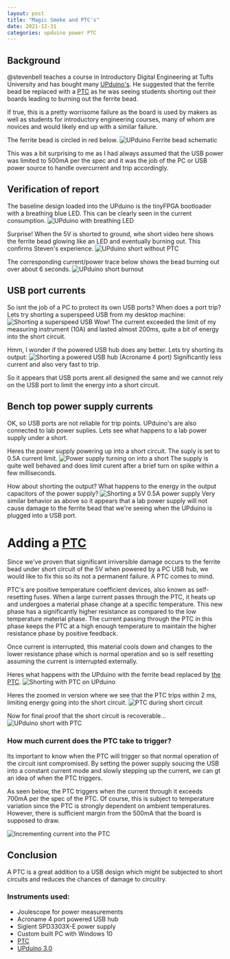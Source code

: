 ```yaml
---
layout: post
title: "Magic Smoke and PTC's"
date: 2021-12-31
categories: upduino power PTC
---
```


## Background

@stevenbell teaches a course in Introductory Digital Engineering at Tufts University and has bought many [UPduino's][the_upduino]. He suggested that the ferrite bead be replaced with a [PTC][the_ptc] as he was seeing students shorting out their boards leading to burning out the ferrite bead.

If true, this is a pretty worrisome failure as the board is used by makers as well as students for introductory engineering courses, many of whom are novices and would likely end up with a similar failure.

The ferrite bead is circled in red below.
![UPduino Ferrite bead schematic](/assets/images/magic-smoke/upduino_ferrite_bead_schematic.png)

This was a bit surprising to me as I had always assumed that the USB power was limited to 500mA per the spec and it was the job of the PC or USB power source to handle overcurrent and trip accordingly. 

## Verification of report

The baseline design loaded into the UPduino is the tinyFPGA bootloader with a breathing blue LED. This can be clearly seen in the current consumption.
![UPduino with breathing LED](/assets/images/magic-smoke/upduino_power_up_with_breathing_led.png)

Surprise! When the 5V is shorted to ground, whe short video here shows the ferrite bead glowing like an LED and eventually burning out. This confirms Steven's experience.
![UPduino short without PTC](/assets/images/magic-smoke/upduino_short_without_ptc.gif)

The corresponding current/power trace below shows the bead burning out over about 6 seconds.
![UPduino short burnout](/assets/images/magic-smoke/joulescope_upduino_short_burnout.png)

## USB port currents

So isnt the job of a PC to protect its own USB ports? When does a port trip? Lets try shorting a superspeed USB from my desktop machine:
![Shorting a superspeed USB](/assets/images/magic-smoke/shorting_superspeed_usb.png) 
Wow! The current exceeded the limit of my measuring instrument (10A) and lasted almost 200ms, quite a bit of energy into the short circuit.

Hmm, I wonder if the powered USB hub does any better. Lets try shorting its output:
![Shorting a powered USB hub (Acroname 4 port)](/assets/images/magic-smoke/shorting_USB_output_from_USB_hub.png)
Significantly less current and also very fast to trip.

So it appears that USB ports arent all designed the same and we cannot rely on the USB port to limit the energy into a short circuit.

## Bench top power supply currents
OK, so USB ports are not reliable for trip points. UPduino's are also connected to lab power suplies. Lets see what happens to a lab power supply under a short.

Heres the power supply powering up into a short circuit. The suply is set to 0.5A current limit.
![Power supply turning on into a short](/assets/images/magic-smoke/power_supply_turn_on_into_short.png)
The supply is quite well behaved and does limit curent after a brief turn on spike within a few milliseconds.

How about shorting the output? What happens to the energy in the output capacitors of the power supply?
![Shorting a 5V 0.5A power supply](/assets/images/magic-smoke/shorting_ps_output.png)
Very similar behavior as above so it appears that a lab power supply will not cause damage to the ferrite bead that we're seeing when the UPduino is plugged into a USB port.

# Adding a [PTC][the_ptc]

Since we've proven that significant irriversible damage occurs to the ferrite bead under short circuit of the 5V when powered by a PC USB hub, we would like to fix this so its not a permanent failure. A PTC comes to mind.

PTC's are positive temperature coefficient devices, also known as self-resetting fuses. When a large current passes through the PTC, it heats up and undergoes a material phase change at a specific temperature. This new phase has a significantly higher resistance as compared to the low temperature material phase. The current passing through the PTC in this phase keeps the PTC at a high enough temperature to maintain the higher resistance phase by positive feedback.

Once current is interrupted, this material cools down and changes to the lower resistance phase which is normal operation and so is self resetting assuming the current is interrupted externally.

Heres what happens with the UPduino with the ferrite bead replaced by [the PTC][the_ptc].
![Shorting with PTC on UPduino](/assets/images/magic-smoke/shorting_with_ptc.png)

Heres the zoomed in version where we see that the PTC trips within 2 ms, limiting energy going into the short circuit.
![PTC during short circuit](/assets/images/magic-smoke/joulescope_ptc_zoom_in.png)

Now for final proof that the short circuit is recoverable...
![UPduino short with PTC](/assets/images/magic-smoke/upduino_short_with_ptc.gif)


### How much current does the PTC take to trigger?
Its important to know when the PTC will trigger so that normal operation of the circuit isnt compromised. By setting the power supply soucing the USB into a constant current mode and slowly stepping up the current, we can gt an idea of when the PTC triggers.

As seen below, the PTC triggers when the current through it exceeds 700mA per the spec of the PTC. Of course, this is subject to temperature variation since the PTC is strongly dependent on ambient temperatures. However, there is sufficient margin from the 500mA that the board is supposed to draw.

![Incrementing current into the PTC](/assets/images/magic-smoke/incrementing_current.png)

## Conclusion
A PTC is a great addition to a USB design which might be subjected to short circuits and reduces the chances of damage to circuitry.
 
### Instruments used:
* Joulescope for power measurements
* Acroname 4 port powered USB hub
* Siglent SPD3303X-E power supply
* Custom built PC with Windows 10
* [PTC][the_ptc]
* [UPduino 3.0][the_upduino]

[the_ptc]: https://www.digikey.com/en/products/detail/bourns-inc/MF-FSMF035X-2/2039255
[the_upduino]: https://www.tindie.com/products/tinyvision_ai/upduino-v30-low-cost-lattice-ice40-fpga-board/